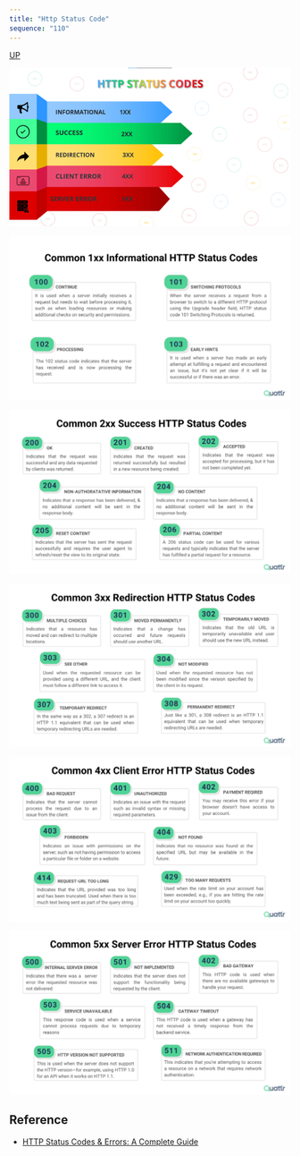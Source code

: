 ```yaml
---
title: "Http Status Code"
sequence: "110"
---
```


[UP](/netty.html)


![](/assets/images/http/http-status-code.png)

![](/assets/images/http/http-status-code-1xx.png)

![](/assets/images/http/http-status-code-2xx.png)

![](/assets/images/http/http-status-code-3xx.png)

![](/assets/images/http/http-status-code-4xx.png)

![](/assets/images/http/http-status-code-5xx.png)

## Reference

- [HTTP Status Codes & Errors: A Complete Guide](https://www.quattr.com/enhance-experience/http-status-codes-explained)
